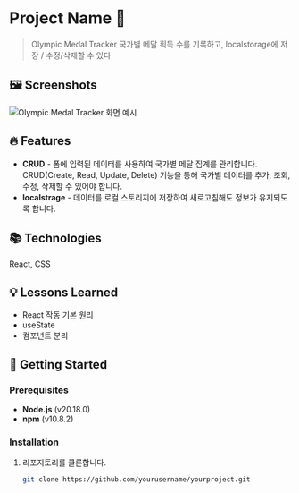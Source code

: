# Project Name 🎉
> Olympic Medal Tracker
> 국가별 메달 획득 수를 기록하고, localstorage에 저장 / 수정/삭제할 수 있다


## 🖼️ Screenshots
![Olympic Medal Tracker 화면 예시](medal-tracker.png)




## 🔥 Features
- **CRUD** - 폼에 입력된 데이터를 사용하여 국가별 메달 집계를 관리합니다. CRUD(Create, Read, Update, Delete) 기능을 통해 국가별 데이터를 추가, 조회, 수정, 삭제할 수 있어야 합니다.
- **localstrage** - 데이터를 로컬 스토리지에 저장하여 새로고침해도 정보가 유지되도록 합니다.


## 📚 Technologies
React, CSS



## 💡 Lessons Learned
- React 작동 기본 원리
- useState
- 컴포넌트 분리



## 🚀 Getting Started




### Prerequisites
- **Node.js** (v20.18.0)
- **npm** (v10.8.2)



### Installation
1. 리포지토리를 클론합니다.
   ```bash
   git clone https://github.com/yourusername/yourproject.git
